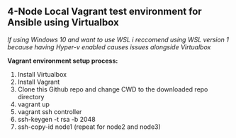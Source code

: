 ## 4-Node Local Vagrant test environment for Ansible using Virtualbox

*If using Windows 10 and want to use WSL i reccomend using WSL version 1 because having Hyper-v enabled causes issues alongside Virtualbox*

**Vagrant environment setup process:**

1. Install Virtualbox
1. Install Vagrant
1. Clone this Github repo and change CWD to the downloaded repo directory
1. vagrant up
1. vagrant ssh controller
1. ssh-keygen -t rsa -b 2048
1. ssh-copy-id node1   (repeat for node2 and node3)


